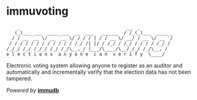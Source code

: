 # immuvoting

```console
    _                                       __  _
   (_)___ ___  ____ ___  __  ___   ______  / /_(_)___  ____ _
  / / __ `__ \/ __ `__ \/ / / / | / / __ \/ __/ / __ \/ __ `/
 / / / / / / / / / / / / /_/ /| |/ / /_/ / /_/ / / / / /_/ /
/_/_/ /_/ /_/_/ /_/ /_/\__,_/ |___/\____/\__/_/_/ /_/\__, /
e l e c t i o n s  a n y o n e  c a n  v e r i f y  \____/
```

Electronic voting system allowing anyone to register as an auditor and automatically and incrementally verify that the election data has not been tampered.

_Powered by_ **[immudb](https://github.com/codenotary/immudb)**
